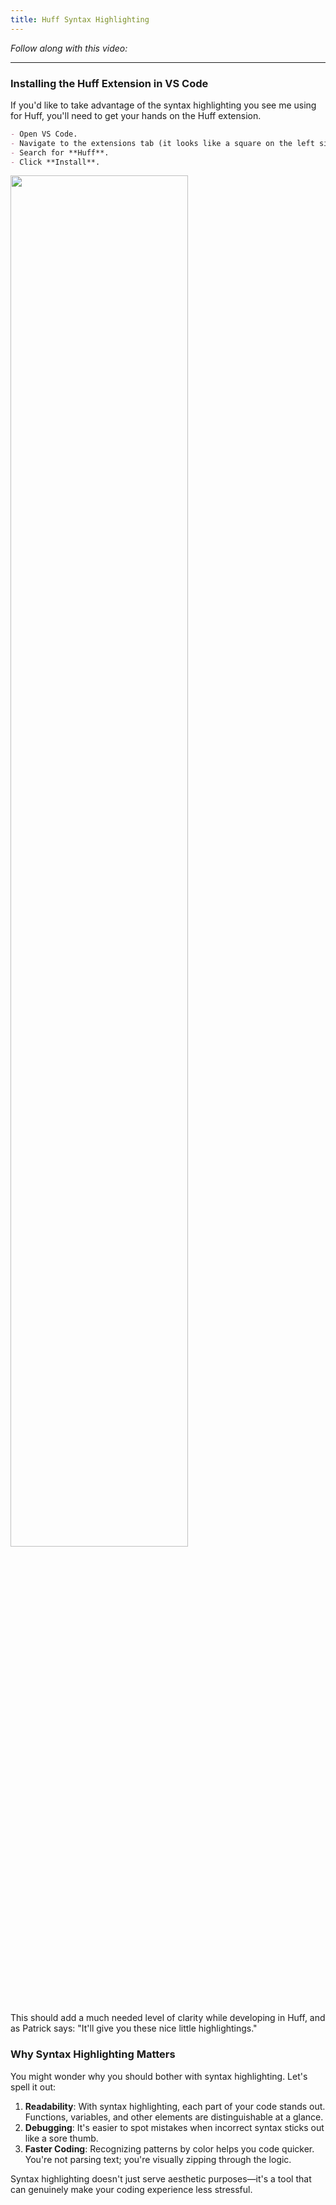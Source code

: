 ```yaml
---
title: Huff Syntax Highlighting
---
```


_Follow along with this video:_

---

### Installing the Huff Extension in VS Code

If you'd like to take advantage of the syntax highlighting you see me using for Huff, you'll need to get your hands on the Huff extension.

```markdown
- Open VS Code.
- Navigate to the extensions tab (it looks like a square on the left sidebar).
- Search for **Huff**.
- Click **Install**.
```

<img src="/static/formal-verification-1/6-huff-syntax-highlighting/huff-syntax-highlighting-1.png" width="75%" height="auto">

This should add a much needed level of clarity while developing in Huff, and as Patrick says: "It'll give you these nice little highlightings."

### Why Syntax Highlighting Matters

You might wonder why you should bother with syntax highlighting. Let's spell it out:

1. **Readability**: With syntax highlighting, each part of your code stands out. Functions, variables, and other elements are distinguishable at a glance.
2. **Debugging**: It's easier to spot mistakes when incorrect syntax sticks out like a sore thumb.
3. **Faster Coding**: Recognizing patterns by color helps you code quicker. You're not parsing text; you're visually zipping through the logic.

Syntax highlighting doesn't just serve aesthetic purposes—it's a tool that can genuinely make your coding experience less stressful.
